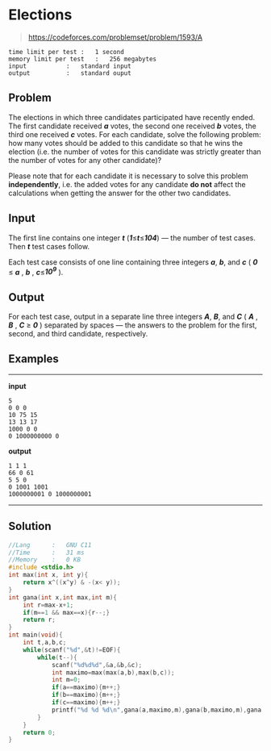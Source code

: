 # Elections

> https://codeforces.com/problemset/problem/1593/A

```
time limit per test	:	1 second
memory limit per test	:	256 megabytes
input			:	standard input
output			:	standard ouput
```

## Problem

The elections in which three candidates participated have recently ended. The first candidate received ***a*** votes, the second one received ***b*** votes, the third one received ***c*** votes. For each candidate, solve the following problem: how many votes should be added to this candidate so that he wins the election (i.e. the number of votes for this candidate was strictly greater than the number of votes for any other candidate)?

Please note that for each candidate it is necessary to solve this problem **independently**, i.e. the added votes for any candidate **do not** affect the calculations when getting the answer for the other two candidates.

## Input

The first line contains one integer ***t*** (***1***≤***t***≤***104***) — the number of test cases. Then ***t*** test cases follow.

Each test case consists of one line containing three integers ***a***, ***b***, and ***c*** ( ***0*** ≤ ***a*** , ***b*** , ***c***≤***10<sup>9</sup>*** ).

## Output

For each test case, output in a separate line three integers ***A***, ***B***, and ***C*** ( ***A*** , ***B*** , ***C*** ≥ ***0*** ) separated by spaces — the answers to the problem for the first, second, and third candidate, respectively.

## Examples

---
**input**
```
5
0 0 0
10 75 15
13 13 17
1000 0 0
0 1000000000 0
```
**output**
```
1 1 1
66 0 61
5 5 0
0 1001 1001
1000000001 0 1000000001
```
---

## Solution

```c++
//Lang		:	GNU C11
//Time		:	31 ms
//Memory	:	0 KB
#include <stdio.h>
int max(int x, int y){
	return x^((x^y) & -(x< y));
}
int gana(int x,int max,int m){
	int r=max-x+1;
	if(m==1 && max==x){r--;}
	return r;
}
int main(void){
	int t,a,b,c;
	while(scanf("%d",&t)!=EOF){
		while(t--){
			scanf("%d%d%d",&a,&b,&c);
			int maximo=max(max(a,b),max(b,c));
			int m=0;
			if(a==maximo){m++;}
			if(b==maximo){m++;}
			if(c==maximo){m++;}
			printf("%d %d %d\n",gana(a,maximo,m),gana(b,maximo,m),gana(c,maximo,m));
		}
	}
	return 0;
}
```

